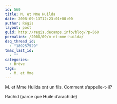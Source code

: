 ```yaml
---
id: 560
title: M. et Mme Huilda
date: 2008-09-13T12:23:01+00:00
author: Régis
layout: post
guid: http://regis.decamps.info/blog/?p=560
permalink: /2008/09/m-et-mme-huilda/
dsq_thread_id:
  - "189257529"
tmac_last_id:
  - ""
categories:
  - Brève
tags:
  - M. et Mme
---
```

M. et Mme Huilda ont un fils. Comment s&rsquo;appelle-t-il?
  
<!--more-->


  
Rachid (parce que Huile d&rsquo;arachide)